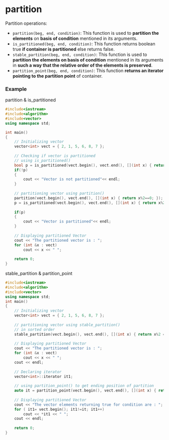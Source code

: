 # partition
Partition operations:
* `partition(beg, end, condition)`:  This function is used to **partition the elements** on **basis of condition** mentioned in its arguments.
* `is_partitioned(beg, end, condition)`: This function returns boolean true **if container is partitioned** else returns false.
* `stable_partition(beg, end, condition)`: This function is used to **partition the elements on basis of condition** mentioned in its arguments in **such a way that the relative order of the elements is preserved**.
* `partition_point(beg, end, condition)`: This function **returns an iterator pointing to the partition point** of container.

### Example
partition & is_partitioned

```c++
#include<iostream>
#include<algorithm>
#include<vector>
using namespace std;

int main()
{
    // Initializing vector
    vector<int> vect = { 2, 1, 5, 6, 8, 7 };
    
    // Checking if vector is partitioned
    // using is_partitioned()
    bool p = is_partitioned(vect.begin(), vect.end(), [](int x) { return x%2==0; });
    if(!p) 
    {
        cout << "Vector is not partitioned"<< endl;
    }
    
    // partitioning vector using partition()
    partition(vect.begin(), vect.end(), [](int x) { return x%2==0; });
    p = is_partitioned(vect.begin(), vect.end(), [](int x) { return x%2==0; });
    
    if(p) 
    {
        cout << "Vector is partitioned"<< endl;
    }
    
    // Displaying partitioned Vector
    cout << "The partitioned vector is : ";
    for (int &x : vect) 
        cout << x << " ";
     
    return 0;
}
```

stable_partition & partition_point

```c++
#include<iostream>
#include<algorithm>
#include<vector>
using namespace std;
int main()
{
    // Initializing vector
    vector<int> vect = { 2, 1, 5, 6, 8, 7 };
     
    // partitioning vector using stable_partition()
    // in sorted order
    stable_partition(vect.begin(), vect.end(), [](int x) { return x%2 == 0; });
     
    // Displaying partitioned Vector
    cout << "The partitioned vector is : ";
    for (int &x : vect) 
        cout << x << " ";
    cout << endl;
     
    // Declaring iterator
    vector<int>::iterator it1;
     
    // using partition_point() to get ending position of partition
    auto it = partition_point(vect.begin(), vect.end(), [](int x) { return x%2==0; });
     
    // Displaying partitioned Vector
    cout << "The vector elements returning true for condition are : ";
    for ( it1= vect.begin(); it1!=it; it1++)
        cout << *it1 << " ";
    cout << endl;
     
    return 0;
}
```

